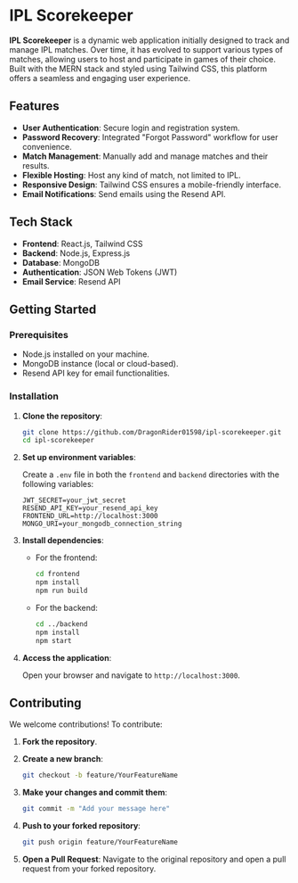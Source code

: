 # IPL Scorekeeper

**IPL Scorekeeper** is a dynamic web application initially designed to track and manage IPL matches. Over time, it has evolved to support various types of matches, allowing users to host and participate in games of their choice. Built with the MERN stack and styled using Tailwind CSS, this platform offers a seamless and engaging user experience.

## Features

- **User Authentication**: Secure login and registration system.
- **Password Recovery**: Integrated "Forgot Password" workflow for user convenience.
- **Match Management**: Manually add and manage matches and their results.
- **Flexible Hosting**: Host any kind of match, not limited to IPL.
- **Responsive Design**: Tailwind CSS ensures a mobile-friendly interface.
- **Email Notifications**: Send emails using the Resend API.

## Tech Stack

- **Frontend**: React.js, Tailwind CSS
- **Backend**: Node.js, Express.js
- **Database**: MongoDB
- **Authentication**: JSON Web Tokens (JWT)
- **Email Service**: Resend API

## Getting Started

### Prerequisites

- Node.js installed on your machine.
- MongoDB instance (local or cloud-based).
- Resend API key for email functionalities.

### Installation

1. **Clone the repository**:

   ```bash
   git clone https://github.com/DragonRider01598/ipl-scorekeeper.git
   cd ipl-scorekeeper
   ```

2. **Set up environment variables**:

   Create a `.env` file in both the `frontend` and `backend` directories with the following variables:

   ```env
   JWT_SECRET=your_jwt_secret
   RESEND_API_KEY=your_resend_api_key
   FRONTEND_URL=http://localhost:3000
   MONGO_URI=your_mongodb_connection_string
   ```

3. **Install dependencies**:

   - For the frontend:

     ```bash
     cd frontend
     npm install
     npm run build
     ```

   - For the backend:

     ```bash
     cd ../backend
     npm install
     npm start
     ```

4. **Access the application**:

   Open your browser and navigate to `http://localhost:3000`.

## Contributing

We welcome contributions! To contribute:

1. **Fork the repository**.
2. **Create a new branch**:

   ```bash
   git checkout -b feature/YourFeatureName
   ```

3. **Make your changes and commit them**:

   ```bash
   git commit -m "Add your message here"
   ```

4. **Push to your forked repository**:

   ```bash
   git push origin feature/YourFeatureName
   ```

5. **Open a Pull Request**: Navigate to the original repository and open a pull request from your forked repository.
